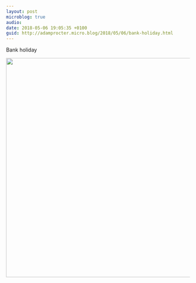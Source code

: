 ```yaml
---
layout: post
microblog: true
audio: 
date: 2018-05-06 19:05:35 +0100
guid: http://adamprocter.micro.blog/2018/05/06/bank-holiday.html
---
```

Bank holiday

<img src="http://discursive.adamprocter.co.uk/uploads/2018/72c0978ded.jpg" width="600" height="600" />
